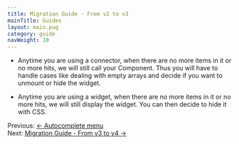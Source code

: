 ```yaml
---
title: Migration Guide - From v2 to v3
mainTitle: Guides
layout: main.pug
category: guide
navWeight: 10
---
```


* Anytime you are using a connector, when there are no more items in it or no more hits, we will still call your Component. Thus you will have to handle cases like dealing with empty arrays and decide if you want to unmount or hide the widget.

* Anytime you are using a widget, when there are no more items in it or no more hits, we will still display the widget. You can then decide to hide it with CSS.

<div class="guide-nav">
    <div class="guide-nav-left">
        Previous: <a href="guide/Autocomplete_menu.html">← Autocomplete menu</a>
    </div>
    <div class="guide-nav-right">
        Next: <a href="guide/Migration_guide_v4.html">Migration Guide - From v3 to v4 →</a>
    </div>
</div>
